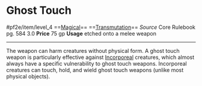 # Ghost Touch
#pf2e/item/level_4
==[Magical](../../../Traits/Magical.md)== ==[Transmutation](../../../Traits/Transmutation.md)==
*Source* Core Rulebook pg. 584 3.0
**Price** 75 gp
**Usage** etched onto a melee weapon

---
The weapon can harm creatures without physical form. A ghost touch weapon is particularly effective against [Incorporeal](../../../Traits/Incorporeal.md) creatures, which almost always have a specific vulnerability to ghost touch weapons. Incorporeal creatures can touch, hold, and wield ghost touch weapons (unlike most physical objects).